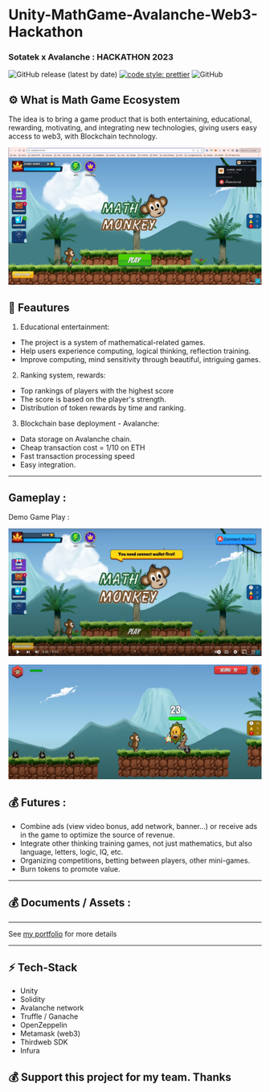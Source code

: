 # Unity-MathGame-Avalanche-Web3-Hackathon
###  Sotatek x Avalanche : HACKATHON 2023

![GitHub release (latest by date)](https://img.shields.io/github/v/release/silviopaganini/nft-market?style=round)
[![code style: prettier](https://img.shields.io/badge/code_style-prettier-ff69b4.svg?style=round)](https://github.com/prettier/prettier)
![GitHub](https://img.shields.io/github/license/silviopaganini/nft-market?style=round)

## ⚙️ What is Math Game Ecosystem

The idea is to bring a game product that is both entertaining, educational, rewarding, motivating, and integrating new technologies, giving users easy access to web3, with Blockchain technology.

![img.png](Docs/img_1.png)

## 🔬 Feautures

1. Educational entertainment:
- The project is a system of mathematical-related games.
- Help users experience computing, logical thinking, reflection training.
- Improve computing, mind sensitivity through beautiful, intriguing games.

2. Ranking system, rewards:
- Top rankings of players with the highest score
- The score is based on the player's strength.
- Distribution of token rewards by time and ranking.


3. Blockchain base deployment - Avalanche:
- Data storage on Avalanche chain.
- Cheap transaction cost = 1/10 on ETH 
- Fast transaction processing speed 
- Easy integration.


<hr />

## Gameplay : 
Demo Game Play : 

[![Watch the video](Docs/img.png)](https://www.youtube.com/watch?v=J7HZfMnOrK0&ab_channel=HiI%27mBrian)

![img_2.png](Docs/img_2.png)
## 💰 Futures : 
- Combine ads (view video bonus, add network, banner...) or receive ads in the game to optimize the source of revenue.
- Integrate other thinking training games, not just mathematics, but also language, letters, logic, IQ, etc.
- Organizing competitions, betting between players, other mini-games.
- Burn tokens to promote value.

<hr />

## 💰 Documents / Assets :
<hr />

See [my portfolio](https://github.com/bienpx224) for more details

<hr />

## ⚡️ Tech-Stack

- Unity
- Solidity
- Avalanche network
- Truffle / Ganache
- OpenZeppelin
- Metamask (web3)
- Thirdweb SDK
- Infura


## 💰 Support this project for my team. Thanks 
